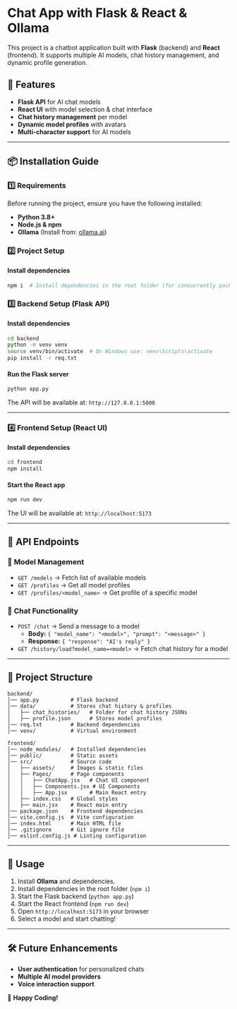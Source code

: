 
# Chat App with Flask & React & Ollama

This project is a chatbot application built with **Flask** (backend) and **React** (frontend). It supports multiple AI models, chat history management, and dynamic profile generation.

## 🚀 Features

* **Flask API** for AI chat models
* **React UI** with model selection & chat interface
* **Chat history management** per model
* **Dynamic model profiles** with avatars
* **Multi-character support** for AI models

---

## 📦 Installation Guide

### 1️⃣ **Requirements**

Before running the project, ensure you have the following installed:

* **Python 3.8+**
* **Node.js & npm**
* **Ollama** (Install from: [ollama.ai](https://ollama.ai/))

### 2️⃣ **Project Setup**

#### Install dependencies

```sh
npm i  # Install dependencies in the root folder (for concurrently package)
```

### 3️⃣ **Backend Setup (Flask API)**

#### Install dependencies

```sh
cd backend
python -m venv venv
source venv/bin/activate  # On Windows use: venv\Scripts\activate
pip install -r req.txt
```

#### Run the Flask server

```sh
python app.py
```

The API will be available at: `http://127.0.0.1:5000`

---

### 4️⃣ **Frontend Setup (React UI)**

#### Install dependencies

```sh
cd frontend
npm install
```

#### Start the React app

```sh
npm run dev
```

The UI will be available at: `http://localhost:5173`

---

## 🔗 API Endpoints

### 📌 **Model Management**

* `GET /models` → Fetch list of available models
* `GET /profiles` → Get all model profiles
* `GET /profiles/<model_name>` → Get profile of a specific model

### 💬 **Chat Functionality**

* `POST /chat` → Send a message to a model
  * **Body:** `{ "model_name": "<model>", "prompt": "<message>" }`
  * **Response:** `{ "response": "AI's reply" }`
* `GET /history/load?model_name=<model>` → Fetch chat history for a model

---

## 📜 Project Structure

```
backend/
│── app.py          # Flask backend
│── data/           # Stores chat history & profiles
│   ├── chat_histories/   # Folder for chat history JSONs
│   ├── profile.json      # Stores model profiles
│── req.txt         # Backend dependencies
│── venv/           # Virtual environment

frontend/
│── node_modules/   # Installed dependencies
│── public/         # Static assets
│── src/            # Source code
│   ├── assets/     # Images & static files
│   ├── Pages/      # Page components
│   │   ├── ChatApp.jsx   # Chat UI component
│   │   ├── Components.jsx # UI Components
│   │   ├── App.jsx       # Main React entry
│   ├── index.css   # Global styles
│   ├── main.jsx    # React main entry
│── package.json    # Frontend dependencies
│── vite.config.js  # Vite configuration
│── index.html      # Main HTML file
│── .gitignore      # Git ignore file
│── eslint.config.js # Linting configuration
```

---

## 🎯 Usage

1. Install **Ollama** and dependencies.
2. Install dependencies in the root folder (`npm i`)
3. Start the Flask backend (`python app.py`)
4. Start the React frontend (`npm run dev`)
5. Open `http://localhost:5173` in your browser
6. Select a model and start chatting!

---

## 🛠️ Future Enhancements

* **User authentication** for personalized chats
* **Multiple AI model providers**
* **Voice interaction support**

🚀 **Happy Coding!**
